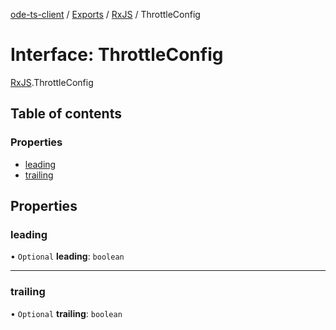 [ode-ts-client](../README.md) / [Exports](../modules.md) / [RxJS](../modules/RxJS.md) / ThrottleConfig

# Interface: ThrottleConfig

[RxJS](../modules/RxJS.md).ThrottleConfig

## Table of contents

### Properties

- [leading](RxJS.ThrottleConfig.md#leading)
- [trailing](RxJS.ThrottleConfig.md#trailing)

## Properties

### leading

• `Optional` **leading**: `boolean`

___

### trailing

• `Optional` **trailing**: `boolean`
